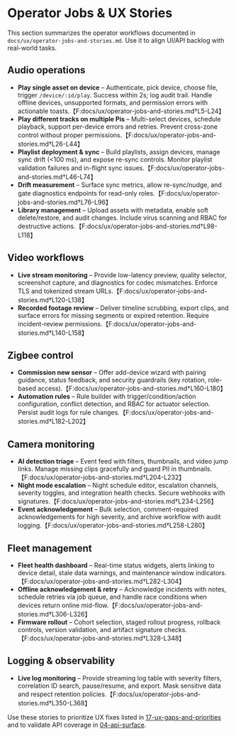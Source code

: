 # Operator Jobs & UX Stories

This section summarizes the operator workflows documented in `docs/ux/operator-jobs-and-stories.md`. Use it to align UI/API backlog with real-world tasks.

## Audio operations

- **Play single asset on device** – Authenticate, pick device, choose file, trigger `/device/:id/play`. Success within 2s; log audit trail. Handle offline devices, unsupported formats, and permission errors with actionable toasts.【F:docs/ux/operator-jobs-and-stories.md†L5-L24】 
- **Play different tracks on multiple Pis** – Multi-select devices, schedule playback, support per-device errors and retries. Prevent cross-zone control without proper permissions.【F:docs/ux/operator-jobs-and-stories.md†L26-L44】 
- **Playlist deployment & sync** – Build playlists, assign devices, manage sync drift (<100 ms), and expose re-sync controls. Monitor playlist validation failures and in-flight sync issues.【F:docs/ux/operator-jobs-and-stories.md†L46-L74】 
- **Drift measurement** – Surface sync metrics, allow re-sync/nudge, and gate diagnostics endpoints for read-only roles.【F:docs/ux/operator-jobs-and-stories.md†L76-L96】 
- **Library management** – Upload assets with metadata, enable soft delete/restore, and audit changes. Include virus scanning and RBAC for destructive actions.【F:docs/ux/operator-jobs-and-stories.md†L98-L118】 

## Video workflows

- **Live stream monitoring** – Provide low-latency preview, quality selector, screenshot capture, and diagnostics for codec mismatches. Enforce TLS and tokenized stream URLs.【F:docs/ux/operator-jobs-and-stories.md†L120-L138】 
- **Recorded footage review** – Deliver timeline scrubbing, export clips, and surface errors for missing segments or expired retention. Require incident-review permissions.【F:docs/ux/operator-jobs-and-stories.md†L140-L158】 

## Zigbee control

- **Commission new sensor** – Offer add-device wizard with pairing guidance, status feedback, and security guardrails (key rotation, role-based access).【F:docs/ux/operator-jobs-and-stories.md†L160-L180】 
- **Automation rules** – Rule builder with trigger/condition/action configuration, conflict detection, and RBAC for actuator selection. Persist audit logs for rule changes.【F:docs/ux/operator-jobs-and-stories.md†L182-L202】 

## Camera monitoring

- **AI detection triage** – Event feed with filters, thumbnails, and video jump links. Manage missing clips gracefully and guard PII in thumbnails.【F:docs/ux/operator-jobs-and-stories.md†L204-L232】 
- **Night mode escalation** – Night schedule editor, escalation channels, severity toggles, and integration health checks. Secure webhooks with signatures.【F:docs/ux/operator-jobs-and-stories.md†L234-L256】 
- **Event acknowledgement** – Bulk selection, comment-required acknowledgements for high severity, and archive workflow with audit logging.【F:docs/ux/operator-jobs-and-stories.md†L258-L280】 

## Fleet management

- **Fleet health dashboard** – Real-time status widgets, alerts linking to device detail, stale data warnings, and maintenance window indicators.【F:docs/ux/operator-jobs-and-stories.md†L282-L304】 
- **Offline acknowledgement & retry** – Acknowledge incidents with notes, schedule retries via job queue, and handle race conditions when devices return online mid-flow.【F:docs/ux/operator-jobs-and-stories.md†L306-L326】 
- **Firmware rollout** – Cohort selection, staged rollout progress, rollback controls, version validation, and artifact signature checks.【F:docs/ux/operator-jobs-and-stories.md†L328-L348】 

## Logging & observability

- **Live log monitoring** – Provide streaming log table with severity filters, correlation ID search, pause/resume, and export. Mask sensitive data and respect retention policies.【F:docs/ux/operator-jobs-and-stories.md†L350-L368】 

Use these stories to prioritize UX fixes listed in [17-ux-gaps-and-priorities](./17-ux-gaps-and-priorities.md) and to validate API coverage in [04-api-surface](./04-api-surface.md).
